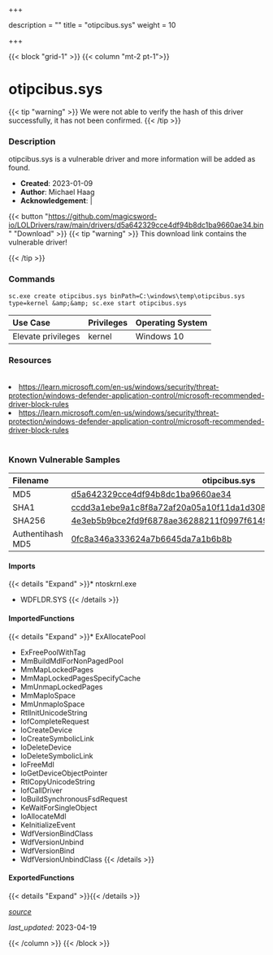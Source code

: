 +++

description = ""
title = "otipcibus.sys"
weight = 10

+++


{{< block "grid-1" >}}
{{< column "mt-2 pt-1">}}


# otipcibus.sys 


{{< tip "warning" >}}
We were not able to verify the hash of this driver successfully, it has not been confirmed.
{{< /tip >}}


### Description

otipcibus.sys is a vulnerable driver and more information will be added as found.

- **Created**: 2023-01-09
- **Author**: Michael Haag
- **Acknowledgement**:  | [](https://twitter.com/)

{{< button "https://github.com/magicsword-io/LOLDrivers/raw/main/drivers/d5a642329cce4df94b8dc1ba9660ae34.bin" "Download" >}}
{{< tip "warning" >}}
This download link contains the vulnerable driver!

{{< /tip >}}

### Commands

```
sc.exe create otipcibus.sys binPath=C:\windows\temp\otipcibus.sys type=kernel &amp;&amp; sc.exe start otipcibus.sys
```

| Use Case | Privileges | Operating System | 
|:---- | ---- | ---- |
| Elevate privileges | kernel | Windows 10 |

### Resources
<br>
<li><a href=" https://learn.microsoft.com/en-us/windows/security/threat-protection/windows-defender-application-control/microsoft-recommended-driver-block-rules"> https://learn.microsoft.com/en-us/windows/security/threat-protection/windows-defender-application-control/microsoft-recommended-driver-block-rules</a></li>
<li><a href="https://learn.microsoft.com/en-us/windows/security/threat-protection/windows-defender-application-control/microsoft-recommended-driver-block-rules">https://learn.microsoft.com/en-us/windows/security/threat-protection/windows-defender-application-control/microsoft-recommended-driver-block-rules</a></li>
<br>

### Known Vulnerable Samples

| Filename | otipcibus.sys |
|:---- | ---- | 
| MD5 | <a href="https://www.virustotal.com/gui/file/d5a642329cce4df94b8dc1ba9660ae34">d5a642329cce4df94b8dc1ba9660ae34</a> |
| SHA1 | <a href="https://www.virustotal.com/gui/file/ccdd3a1ebe9a1c8f8a72af20a05a10f11da1d308">ccdd3a1ebe9a1c8f8a72af20a05a10f11da1d308</a> |
| SHA256 | <a href="https://www.virustotal.com/gui/file/4e3eb5b9bce2fd9f6878ae36288211f0997f6149aa8c290ed91228ba4cdfae80">4e3eb5b9bce2fd9f6878ae36288211f0997f6149aa8c290ed91228ba4cdfae80</a> |
| Authentihash MD5 | <a href="https://www.virustotal.com/gui/search/authentihash%253A0fc8a346a333624a7b6645da7a1b6b8b">0fc8a346a333624a7b6645da7a1b6b8b</a> || Authentihash SHA1 | <a href="https://www.virustotal.com/gui/search/authentihash%253Afd172c7f8bdc81988fcf1642881078a8ca8415f6">fd172c7f8bdc81988fcf1642881078a8ca8415f6</a> || Authentihash SHA256 | <a href="https://www.virustotal.com/gui/search/authentihash%253A1cda1a6e33d14d5dd06344425102bf840f8149e817ecfb01c59a2190d3367024">1cda1a6e33d14d5dd06344425102bf840f8149e817ecfb01c59a2190d3367024</a> || Signature | Ours Technology Inc., Symantec Class 3 SHA256 Code Signing CA, VeriSign   || Company | OTi || Description | Hardware Access Driver || Product | Kernel Mode Driver To Access Physical Memory And Ports || OriginalFilename | otipcibus64.sys |
#### Imports
{{< details "Expand" >}}* ntoskrnl.exe
* WDFLDR.SYS
{{< /details >}}
#### ImportedFunctions
{{< details "Expand" >}}* ExAllocatePool
* ExFreePoolWithTag
* MmBuildMdlForNonPagedPool
* MmMapLockedPages
* MmMapLockedPagesSpecifyCache
* MmUnmapLockedPages
* MmMapIoSpace
* MmUnmapIoSpace
* RtlInitUnicodeString
* IofCompleteRequest
* IoCreateDevice
* IoCreateSymbolicLink
* IoDeleteDevice
* IoDeleteSymbolicLink
* IoFreeMdl
* IoGetDeviceObjectPointer
* RtlCopyUnicodeString
* IofCallDriver
* IoBuildSynchronousFsdRequest
* KeWaitForSingleObject
* IoAllocateMdl
* KeInitializeEvent
* WdfVersionBindClass
* WdfVersionUnbind
* WdfVersionBind
* WdfVersionUnbindClass
{{< /details >}}
#### ExportedFunctions
{{< details "Expand" >}}{{< /details >}}



[*source*](https://github.com/magicsword-io/LOLDrivers/tree/main/yaml/otipcibus.yaml)

*last_updated:* 2023-04-19








{{< /column >}}
{{< /block >}}
